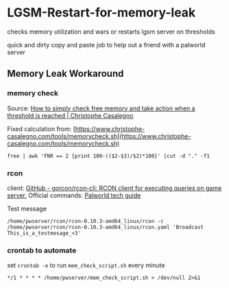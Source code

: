 # LGSM-Restart-for-memory-leak
checks memory utilization and wars or restarts lgsm server on thresholds

quick and dirty copy and paste job to help out a friend with a palworld server

## Memory Leak Workaround
### memory check
Source: [How to simply check free memory and take action when a threshold is reached | Christophe Casalegno](https://www.christophe-casalegno.com/how-to-simply-check-free-memory-and-take-action-when-a-threshold-is-reached)

Fixed calculation from: [https://www.christophe-casalegno.com/tools/memorycheck.sh](https://www.christophe-casalegno.com/tools/memorycheck.sh)  

```
free | awk 'FNR == 2 {print 100-(($2-$3)/$2)*100}' |cut -d "." -f1
```

### rcon
client: [GitHub - gorcon/rcon-cli: RCON client for executing queries on game server.](https://github.com/gorcon/rcon-cli)
Official commands: [Palworld tech guide](https://tech.palworldgame.com/server-commands)

Test message
```
/home/pwserver/rcon/rcon-0.10.3-amd64_linux/rcon -c /home/pwserver/rcon/rcon-0.10.3-amd64_linux/rcon.yaml 'Broadcast This_is_a_testmesage_<3'
```

### crontab to automate
set `crontab -e` to run `mem_check_script.sh` every minute
```
*/1 * * * * /home/pwserver/mem_check_script.sh > /dev/null 2>&1
```

